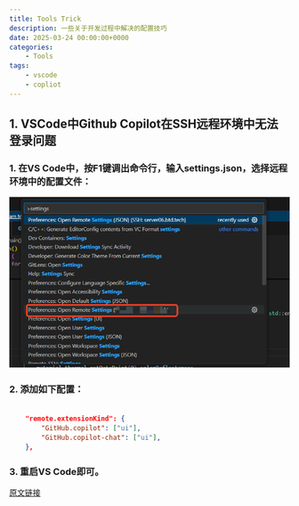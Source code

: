 ```yaml
---
title: Tools Trick
description: 一些关于开发过程中解决的配置技巧
date: 2025-03-24 00:00:00+0000
categories:
    - Tools
tags:
    - vscode 
    - copliot
---
```


## 1. VSCode中Github Copilot在SSH远程环境中无法登录问题

### 1. 在VS Code中，按F1键调出命令行，输入settings.json，选择远程环境中的配置文件：
![alt text](asserts/copliot.png)

### 2. 添加如下配置：
```json

    "remote.extensionKind": {
        "GitHub.copilot": ["ui"],
        "GitHub.copilot-chat": ["ui"],
    },
```
### 3. 重启VS Code即可。

                        

[原文链接](https://blog.csdn.net/qq_43948052/article/details/146123406)

